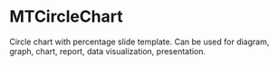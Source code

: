 # MTCircleChart
Circle chart with percentage slide template. Can be used for diagram, graph, chart, report, data visualization, presentation.
